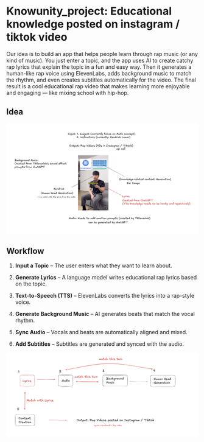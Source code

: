 # Knowunity_project: Educational knowledge posted on instagram / tiktok video

Our idea is to build an app that helps people learn through rap music (or any kind of music). You just enter a topic, and the app uses AI to create catchy rap lyrics that explain the topic in a fun and easy way. Then it generates a human-like rap voice using ElevenLabs, adds background music to match the rhythm, and even creates subtitles automatically for the video. The final result is a cool educational rap video that makes learning more enjoyable and engaging — like mixing school with hip-hop.

## Idea

![Project idea](./idea.png)

## Workflow

1. **Input a Topic** – The user enters what they want to learn about.

2. **Generate Lyrics** – A language model writes educational rap lyrics based on the topic.

3. **Text-to-Speech (TTS)** – ElevenLabs converts the lyrics into a rap-style voice.

4. **Generate Background Music** – AI generates beats that match the vocal rhythm.

5. **Sync Audio** – Vocals and beats are automatically aligned and mixed.

6. **Add Subtitles** – Subtitles are generated and synced with the audio.

![Project Workflow](./workflow.png)
